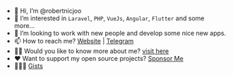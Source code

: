 - 👋 Hi, I’m @robertnicjoo
- 👀 I’m interested in `Laravel`, `PHP`, `VueJs`, `Angular`, `Flutter` and some more...
- 💞️ I’m looking to work with new people and develop some nice new apps.
- 📫 How to reach me? [Website](https://irando.co.id/contact-us) | [Telegram](https://t.me/nicxonsolutions_com)
- 🙋🏻 Would you like to know more about me? [visit here](https://robertnicjoo.vercel.app)
- ♥️ Want to support my open source projects? [Sponsor Me](https://github.com/sponsors/robertnicjoo)
- 👮🏻‍♂️ [Gists](https://gist.github.com/robertnicjoo)

<!---
robertnicjoo/robertnicjoo is a ✨ special ✨ repository because its `README.md` (this file) appears on your GitHub profile.
You can click the Preview link to take a look at your changes.
--->
